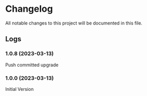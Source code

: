 # Changelog

All notable changes to this project will be documented in this file.

## Logs

### 1.0.8 (2023-03-13)

Push committed upgrade

### 1.0.0 (2023-03-13)

Initial Version
